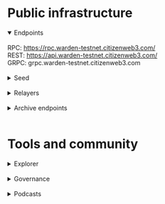 # Public infrastructure 

<details open>
  <summary>Endpoints</summary>
  <br>
  RPC: <a href="https://rpc.warden-testnet.citizenweb3.com/">https://rpc.warden-testnet.citizenweb3.com/</a><br>
  REST: <a href="https://api.warden-testnet.citizenweb3.com/">https://api.warden-testnet.citizenweb3.com/</a><br>
  GRPC: <span title="GRPC" class="text-nowrap text-base text-primary hover:font-semibold cursor-pointer" text="grpc.warden-testnet.citizenweb3.com">grpc.warden-testnet.citizenweb3.com</span>
</details>
<br>
<details>
  <summary>Seed</summary>
81ce7b70b2fbef5c33fa2d7c1898512cd1ae5ba7@195.201.197.246:17856
</details>
<br>
<details>
  <summary>Relayers</summary>
</details>
<br>
<details>
  <summary>Archive endpoints</summary>
  RPC: <br>
  API: <br>
  GRPC: <br>
</details>
<br>

# Tools and community

<details>
  <summary>Explorer</summary>
  <a href="https://validatorinfo.com/networks">Validator Info</a><br>
</details>
<br>
<details>
  <summary>Governance</summary>
  <a href="https://testnet.warden.explorers.guru/account/warden1tmrsvlfl4qyjer6wd5ar4prg7rgtttfa4udmg0#:~:text=Votes">Voting History</a><br>
</details>
<br>
<details>
  <summary>Podcasts</summary>
</details>